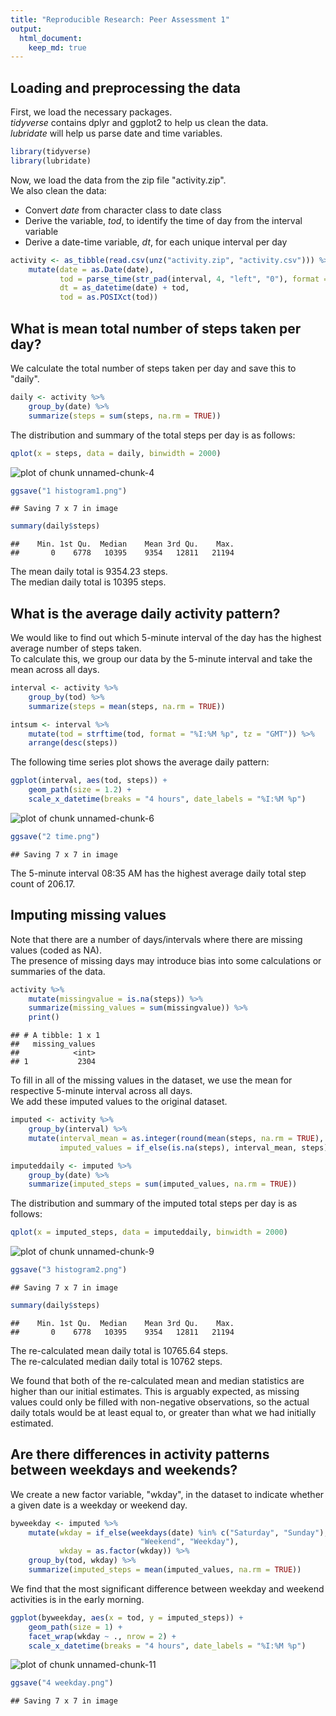 ```yaml
---
title: "Reproducible Research: Peer Assessment 1"
output: 
  html_document:
    keep_md: true
---
```



## Loading and preprocessing the data
First, we load the necessary packages.  
*tidyverse* contains dplyr and ggplot2 to help us clean the data.  
*lubridate* will help us parse date and time variables.  

```r
library(tidyverse)
library(lubridate)
```
  
  
Now, we load the data from the zip file "activity.zip".  
We also clean the data:  
* Convert *date* from character class to date class  
* Derive the variable, *tod*, to identify the time of day from the interval variable  
* Derive a date-time variable, *dt*, for each unique interval per day  

```r
activity <- as_tibble(read.csv(unz("activity.zip", "activity.csv"))) %>%
    mutate(date = as.Date(date),
           tod = parse_time(str_pad(interval, 4, "left", "0"), format = "%H%M"),
           dt = as_datetime(date) + tod,
           tod = as.POSIXct(tod))
```
  
  
## What is mean total number of steps taken per day?
We calculate the total number of steps taken per day and save this to "daily".

```r
daily <- activity %>%
    group_by(date) %>%
    summarize(steps = sum(steps, na.rm = TRUE))
```
  
  
The distribution and summary of the total steps per day is as follows:

```r
qplot(x = steps, data = daily, binwidth = 2000)
```

![plot of chunk unnamed-chunk-4](figure/unnamed-chunk-4-1.png)

```r
ggsave("1 histogram1.png")
```

```
## Saving 7 x 7 in image
```

```r
summary(daily$steps)
```

```
##    Min. 1st Qu.  Median    Mean 3rd Qu.    Max. 
##       0    6778   10395    9354   12811   21194
```
  
  
The mean daily total is 9354.23 steps.  
The median daily total is 10395 steps.  
  
  
## What is the average daily activity pattern?
We would like to find out which 5-minute interval of the day has the highest average number of steps taken.  
To calculate this, we group our data by the 5-minute interval and take the mean across all days.  

```r
interval <- activity %>%
    group_by(tod) %>%
    summarize(steps = mean(steps, na.rm = TRUE))

intsum <- interval %>%
    mutate(tod = strftime(tod, format = "%I:%M %p", tz = "GMT")) %>%
    arrange(desc(steps))
```
  
  
The following time series plot shows the average daily pattern:

```r
ggplot(interval, aes(tod, steps)) +
    geom_path(size = 1.2) +
    scale_x_datetime(breaks = "4 hours", date_labels = "%I:%M %p")
```

![plot of chunk unnamed-chunk-6](figure/unnamed-chunk-6-1.png)

```r
ggsave("2 time.png")
```

```
## Saving 7 x 7 in image
```
  
  
The 5-minute interval 08:35 AM has the highest average
daily total step count of 206.17.  
  
  
## Imputing missing values
Note that there are a number of days/intervals where there are missing values (coded as NA).  
The presence of missing days may introduce bias into some calculations or summaries of the data.  

```r
activity %>%
    mutate(missingvalue = is.na(steps)) %>%
    summarize(missing_values = sum(missingvalue)) %>%
    print()
```

```
## # A tibble: 1 x 1
##   missing_values
##            <int>
## 1           2304
```
  
  
To fill in all of the missing values in the dataset, we use the mean for respective
5-minute interval across all days.  
We add these imputed values to the original dataset.  
  

```r
imputed <- activity %>%
    group_by(interval) %>%
    mutate(interval_mean = as.integer(round(mean(steps, na.rm = TRUE), 0)),
           imputed_values = if_else(is.na(steps), interval_mean, steps))

imputeddaily <- imputed %>%
    group_by(date) %>%
    summarize(imputed_steps = sum(imputed_values, na.rm = TRUE))
```
  
  
The distribution and summary of the imputed total steps per day is as follows:

```r
qplot(x = imputed_steps, data = imputeddaily, binwidth = 2000)
```

![plot of chunk unnamed-chunk-9](figure/unnamed-chunk-9-1.png)

```r
ggsave("3 histogram2.png")
```

```
## Saving 7 x 7 in image
```

```r
summary(daily$steps)
```

```
##    Min. 1st Qu.  Median    Mean 3rd Qu.    Max. 
##       0    6778   10395    9354   12811   21194
```
  
  
The re-calculated mean daily total is 10765.64 steps.  
The re-calculated median daily total is 10762 steps.  
  
We found that both of the re-calculated mean and median statistics are higher than
our initial estimates. This is arguably expected, as missing values could only
be filled with non-negative observations, so the actual daily totals would be at 
least equal to, or greater than what we had initially estimated.  
  
  
## Are there differences in activity patterns between weekdays and weekends?
We create a new factor variable, "wkday", in the dataset to indicate whether a given
date is a weekday or weekend day.


```r
byweekday <- imputed %>%
    mutate(wkday = if_else(weekdays(date) %in% c("Saturday", "Sunday"),
                             "Weekend", "Weekday"),
           wkday = as.factor(wkday)) %>%
    group_by(tod, wkday) %>%
    summarize(imputed_steps = mean(imputed_values, na.rm = TRUE))
```
  
We find that the most significant difference between weekday and weekend activities
is in the early morning.

```r
ggplot(byweekday, aes(x = tod, y = imputed_steps)) +
    geom_path(size = 1) +
    facet_wrap(wkday ~ ., nrow = 2) +
    scale_x_datetime(breaks = "4 hours", date_labels = "%I:%M %p")
```

![plot of chunk unnamed-chunk-11](figure/unnamed-chunk-11-1.png)

```r
ggsave("4 weekday.png")
```

```
## Saving 7 x 7 in image
```
